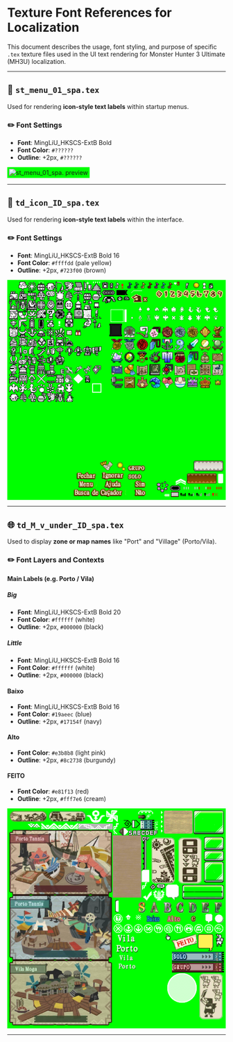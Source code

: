 # Texture Font References for Localization

This document describes the usage, font styling, and purpose of specific `.tex` texture files used in the UI text rendering for Monster Hunter 3 Ultimate (MH3U) localization.

---

## 🎨 `st_menu_01_spa.tex`

Used for rendering **icon-style text labels** within startup menus.

### ✏️ Font Settings

* **Font**: MingLiU\_HKSCS-ExtB Bold 
* **Font Color**: `#??????` 
* **Outline**: +2px, `#??????`

<div style="background-color: #00ff00; display: inline-block; padding: 4px;">
  <img src="td_ist_menu_01_spa.preview.png" alt="st_menu_01_spa. preview">
</div>

---

## 🎨 `td_icon_ID_spa.tex`

Used for rendering **icon-style text labels** within the interface.

### ✏️ Font Settings

* **Font**: MingLiU\_HKSCS-ExtB Bold 16
* **Font Color**: `#ffffdd` (pale yellow)
* **Outline**: +2px, `#723f00` (brown)

<div style="background-color: #00ff00; display: inline-block; padding: 4px;">
  <img src="td_icon_ID_spa.preview.png" alt="td_icon_ID_spa preview">
</div>

---

## 🌐 `td_M_v_under_ID_spa.tex`

Used to display **zone or map names** like "Port" and "Village" (Porto/Vila).

### ✏️ Font Layers and Contexts

#### Main Labels (e.g. Porto / Vila)

##### Big
* **Font**: MingLiU\_HKSCS-ExtB Bold 20
* **Font Color**: `#ffffff` (white)
* **Outline**: +2px, `#000000` (black)

##### Little
* **Font**: MingLiU\_HKSCS-ExtB Bold 16
* **Font Color**: `#ffffff` (white)
* **Outline**: +2px, `#000000` (black)

#### Baixo

* **Font**: MingLiU\_HKSCS-ExtB Bold 16
* **Font Color**: `#19aeec` (blue)
* **Outline**: +2px, `#17154f` (navy)

#### Alto

* **Font Color**: `#e3b8b8` (light pink)
* **Outline**: +2px, `#8c2738` (burgundy)

#### FEITO

* **Font Color**: `#e81f13` (red)
* **Outline**: +2px, `#fff7e6` (cream)

<div style="background-color: #00ff00; display: inline-block; padding: 4px;">
  <img src="td_M_v_under_ID_spa.preview.png" alt="td_M_v_under_ID_spa preview">
</div>

---

